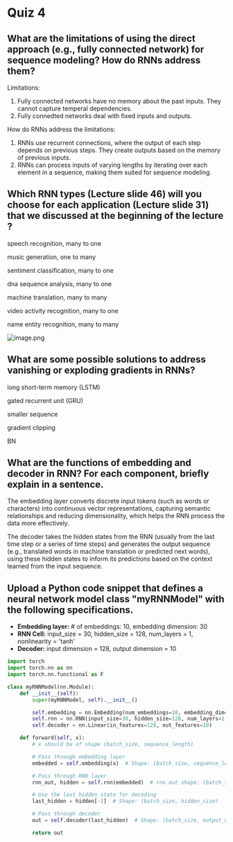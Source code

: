 # Quiz 4

## What are the limitations of using the direct approach (e.g., fully connected network) for sequence modeling? How do RNNs address them?

Limitations:

1. Fully connected networks have no memory about the past inputs. They cannot capture temperal dependencies.
2. Fully connedted networks deal with fixed inputs and outputs.

How do RNNs address the limitations:

1. RNNs use recurrent connections, where the output of each step depends on previous steps. They create outputs based on the memory of previous inputs.
2. RNNs can process inputs of varying lengths by iterating over each element in a sequence, making them suited for sequence modeling.

## Which RNN types (Lecture slide 46) will you choose for each application (Lecture slide 31) that we discussed at the beginning of the lecture ?

speech recognition, many to one

music generation, one to many

sentiment classification, many to one

dna sequence analysis, many to one

machine translation, many to many

video activity recognition, many to one

name entity recognition, many to many

![image.png](image.png)

## What are some possible solutions to address vanishing or exploding gradients in RNNs?

long short-term memory (LSTM)

gated recurrent unit (GRU)

smaller sequence

gradient clipping

BN

## What are the functions of embedding and decoder in RNN? For each component, briefly explain in a sentence.

The embedding layer converts discrete input tokens (such as words or characters) into continuous vector representations, capturing semantic relationships and reducing dimensionality, which helps the RNN process the data more effectively.

The decoder takes the hidden states from the RNN (usually from the last time step or a series of time steps) and generates the output sequence (e.g., translated words in machine translation or predicted next words), using these hidden states to inform its predictions based on the context learned from the input sequence.

## Upload a Python code snippet that defines a neural network model class "myRNNModel" with the following specifications.

- **Embedding layer:** # of embeddings: 10, embedding dimension: 30
- **RNN Cell:** input_size = 30, hidden_size = 128, num_layers = 1, nonlinearity = 'tanh'
- **Decoder:** input dimension = 128, output dimension = 10

```python
import torch
import torch.nn as nn
import torch.nn.functional as F

class myRNNModel(nn.Module):
    def __init__(self):
        super(myRNNModel, self).__init__()

        self.embedding = nn.Embedding(num_embeddings=10, embedding_dim=30)
        self.rnn = nn.RNN(input_size=30, hidden_size=128, num_layers=1, nonlinearity='tanh', batch_first=True)
        self.decoder = nn.Linear(in_features=128, out_features=10)

    def forward(self, x):
        # x should be of shape (batch_size, sequence_length)

        # Pass through embedding layer
        embedded = self.embedding(x)  # Shape: (batch_size, sequence_length, embedding_dim)

        # Pass through RNN layer
        rnn_out, hidden = self.rnn(embedded)  # rnn_out shape: (batch_size, sequence_length, hidden_size)

        # Use the last hidden state for decoding
        last_hidden = hidden[-1]  # Shape: (batch_size, hidden_size)

        # Pass through decoder
        out = self.decoder(last_hidden)  # Shape: (batch_size, output_dim)

        return out
```